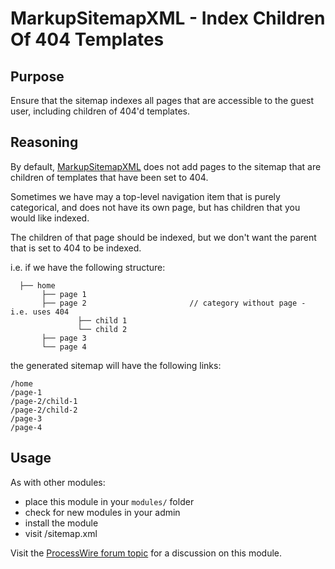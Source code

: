# MarkupSitemapXML - Index Children Of 404 Templates

## Purpose

Ensure that the sitemap indexes all pages that are accessible to the guest user, including children of 404'd templates.

## Reasoning

By default, [MarkupSitemapXML](https://github.com/Notanotherdotcom/MarkupSitemapXML) does not add pages to the sitemap that are children of templates that have been set to 404.

Sometimes we have may a top-level navigation item that is purely categorical, and does not have its own page, but has children that you would like indexed.

The children of that page should be indexed, but we don't want the parent that is set to 404 to be indexed.

i.e. if we have the following structure:

```
  ├── home
	   ├── page 1
	   ├── page 2						// category without page - i.e. uses 404
			   ├── child 1
			   └── child 2
	   ├── page 3
	   └── page 4
```
the generated sitemap will have the following links:

```
/home
/page-1
/page-2/child-1
/page-2/child-2
/page-3
/page-4
```

## Usage

As with other modules:

- place this module in your `modules/` folder
- check for new modules in your admin
- install the module
- visit /sitemap.xml


Visit the [ProcessWire forum topic](http://processwire.com/talk/topic/799-module-xml-sitemap/) for a discussion on this module.
